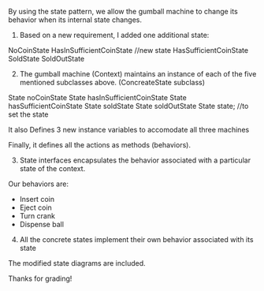 By using the state pattern, we allow the gumball machine to 
change its behavior when its internal state changes.

1) Based on a new requirement, I added one additional state:

NoCoinState
HasInSufficientCoinState	//new state
HasSufficientCoinState
SoldState
SoldOutState

2) The gumball machine (Context) maintains an instance of each 
of the five mentioned subclasses above. (ConcreateState subclass)

State noCoinState
State hasInSufficientCoinState
State hasSufficientCoinState
State soldState
State soldOutState
State state;		//to set the state

It also Defines 3 new instance variables to accomodate all three machines

Finally, it defines all the actions as methods (behaviors).

3) State interfaces encapsulates the behavior associated with a particular state of the context.

Our behaviors are:

-	Insert coin
-	Eject coin
-	Turn crank
-	Dispense ball

4) All the concrete states implement their own behavior associated with its state


The modified state diagrams are included.

Thanks for grading!
